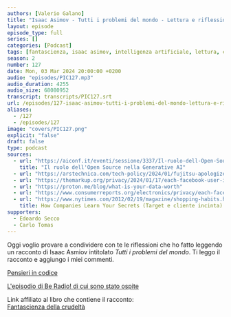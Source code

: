 ```yaml
---
authors: [Valerio Galano]
title: "Isaac Asimov - Tutti i problemi del mondo - Lettura e riflessioni"
layout: episode
episode_type: full
series: []
categories: [Podcast]
tags: [fantascienza, isaac asimov, intelligenza artificiale, lettura, commento, riflessioni]
season: 2
number: 127
date: Mon, 03 Mar 2024 20:00:00 +0200
audio: "episodes/PIC127.mp3"
audio_duration: 4255
audio_size: 68080952
transcript: transcripts/PIC127.srt
url: /episodes/127-isaac-asimov-tutti-i-problemi-del-mondo-lettura-e-riflessioni
aliases: 
  - /127
  - /episodes/127
image: "covers/PIC127.png"
explicit: "false"
draft: false
type: podcast
sources:
  - url: "https://aiconf.it/eventi/sessione/3337/Il-ruolo-dell-Open-Source-nella-Generative-AI"
    title: "Il ruolo dell'Open Source nella Generative AI"
  - url: "https://arstechnica.com/tech-policy/2024/01/fujitsu-apologizes-for-software-bugs-that-fueled-wrongful-convictions-in-uk/"
  - url: "https://themarkup.org/privacy/2024/01/17/each-facebook-user-is-monitored-by-thousands-of-companies-study-indicates"
  - url: "https://proton.me/blog/what-is-your-data-worth"
  - url: "https://www.consumerreports.org/electronics/privacy/each-facebook-user-is-monitored-by-thousands-of-companies-a5824207467/"
  - url: "https://www.nytimes.com/2012/02/19/magazine/shopping-habits.html"
    title: How Companies Learn Your Secrets (Target e cliente incinta)
supporters:
  - Edoardo Secco
  - Carlo Tomas
---
```

Oggi voglio provare a condividere con te le riflessioni che ho fatto leggendo un racconto di Isaac Asmiov intitolato *Tutti i problemi del mondo*. Ti leggo il racconto e aggiungo i miei commenti.

[Pensieri in codice](https://pensieriincodice.it/127)

[L'episodio di Be Radio! di cui sono stato ospite](https://www.spreaker.com/episode/le-ai-conquisteranno-il-mondo-con-valerio-galano-di-pensieri-in-codice--58471060)

Link affiliato al libro che contiene il racconto:\
[Fantascienza della crudeltà](https://amzn.to/495CCIX)
